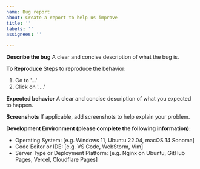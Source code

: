 ```yaml
---
name: Bug report
about: Create a report to help us improve
title: ''
labels: ''
assignees: ''

---
```


**Describe the bug**
A clear and concise description of what the bug is.

**To Reproduce**
Steps to reproduce the behavior:
1. Go to '...'
2. Click on '....'

**Expected behavior**
A clear and concise description of what you expected to happen.

**Screenshots**
If applicable, add screenshots to help explain your problem.

**Development Environment (please complete the following information):**
 - Operating System: [e.g. Windows 11, Ubuntu 22.04, macOS 14 Sonoma]
 - Code Editor or IDE: [e.g. VS Code, WebStorm, Vim]
 - Server Type or Deployment Platform: [e.g. Nginx on Ubuntu, GitHub Pages, Vercel, Cloudflare Pages]
